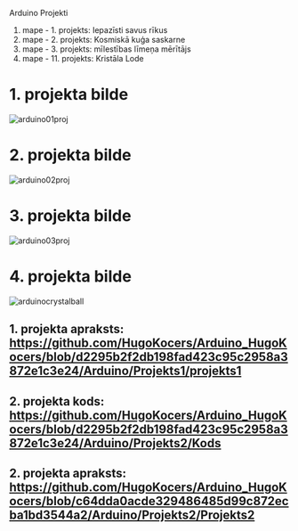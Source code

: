 Arduino Projekti
1. mape - 1. projekts: Iepazīsti savus rīkus
2. mape - 2. projekts: Kosmiskā kuģa saskarne
3. mape - 3. projekts: mīlestības līmeņa mērītājs
4. mape - 11. projekts: Kristāla Lode

# 1. projekta bilde
![arduino01proj](https://github.com/user-attachments/assets/74878004-d81e-4726-b82d-0291e202a9f9)

# 2. projekta bilde
![arduino02proj](https://github.com/user-attachments/assets/43f12ffa-1e6b-46b7-8229-053ea90d983e)

# 3. projekta bilde
![arduino03proj](https://github.com/user-attachments/assets/a504f015-d0f3-4950-be6a-fdabd32a3416)

# 4. projekta bilde
![arduinocrystalball](https://github.com/user-attachments/assets/59e0de5f-d392-45a3-8dc8-fdc98374c14e)

## 1. projekta apraksts: https://github.com/HugoKocers/Arduino_HugoKocers/blob/d2295b2f2db198fad423c95c2958a3872e1c3e24/Arduino/Projekts1/projekts1

## 2. projekta kods: https://github.com/HugoKocers/Arduino_HugoKocers/blob/d2295b2f2db198fad423c95c2958a3872e1c3e24/Arduino/Projekts2/Kods
## 2. projekta apraksts: https://github.com/HugoKocers/Arduino_HugoKocers/blob/c64dda0acde329486485d99c872ecba1bd3544a2/Arduino/Projekts2/Projekts2
